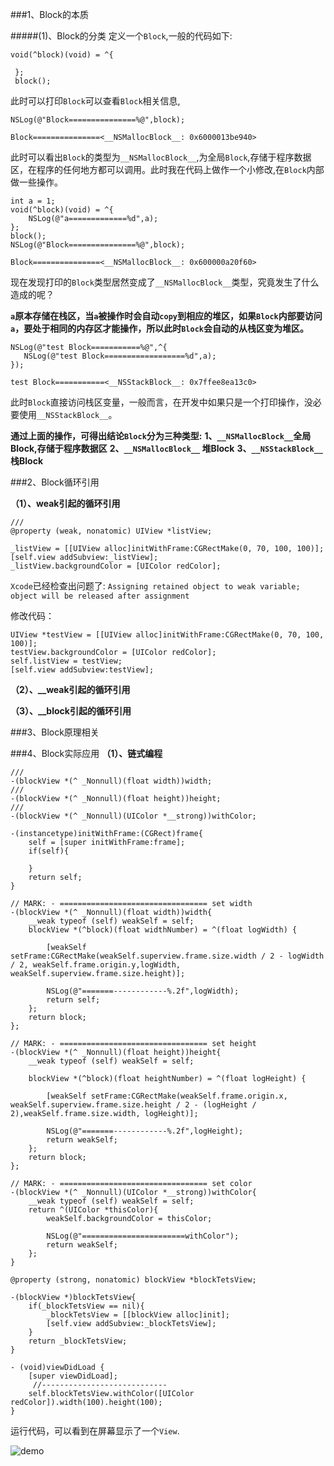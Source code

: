 ###1、Block的本质

#####(1)、Block的分类
 定义一个`Block`,一般的代码如下:
 
 ```
 void(^block)(void) = ^{
     
  };
  block();
 ```
 此时可以打印`Block`可以查看`Block`相关信息,
 
 ```
 NSLog(@"Block===============%@",block);
 ```
 
 
 ```
 Block===============<__NSMallocBlock__: 0x6000013be940>
 ```
此时可以看出`Block`的类型为`__NSMallocBlock__`,为全局`Block`,存储于程序数据区，在程序的任何地方都可以调用。此时我在代码上做作一个小修改,在`Block`内部做一些操作。

```
int a = 1;
void(^block)(void) = ^{
    NSLog(@"a=============%d",a);
};
block();
NSLog(@"Block===============%@",block);
``` 
```
Block===============<__NSMallocBlock__: 0x600000a20f60>
```
现在发现打印的`Block`类型居然变成了`__NSMallocBlock__`类型，究竟发生了什么造成的呢？

**`a`原本存储在栈区，当`a`被操作时会自动`copy`到相应的堆区，如果`Block`内部要访问`a`，要处于相同的内存区才能操作，所以此时`Block`会自动的从栈区变为堆区。**

```
NSLog(@"test Block===========%@",^{
   NSLog(@"test Block==================%d",a);
});
 
test Block===========<__NSStackBlock__: 0x7ffee8ea13c0>
```
此时`Block`直接访问栈区变量，一般而言，在开发中如果只是一个打印操作，没必要使用`__NSStackBlock__`。


**通过上面的操作，可得出结论`Block`分为三种类型:**
**1、`__NSMallocBlock__`全局Block,存储于程序数据区**
**2、`__NSMallocBlock__` 堆Block**
**3、`__NSStackBlock__` 栈Block**


###2、Block循环引用

**（1）、weak引起的循环引用**

```
///
@property (weak, nonatomic) UIView *listView;
```
```
_listView = [[UIView alloc]initWithFrame:CGRectMake(0, 70, 100, 100)];
[self.view addSubview:_listView];
_listView.backgroundColor = [UIColor redColor];
```
`Xcode`已经检查出问题了:
```Assigning retained object to weak variable; object will be released after assignment```

修改代码：

```
UIView *testView = [[UIView alloc]initWithFrame:CGRectMake(0, 70, 100, 100)];
testView.backgroundColor = [UIColor redColor];
self.listView = testView;
[self.view addSubview:testView];
```


**（2）、__weak引起的循环引用**

**（3）、__block引起的循环引用**
    
###3、Block原理相关

###4、Block实际应用
**（1）、链式编程**


```
///
-(blockView *(^ _Nonnull)(float width))width;
///
-(blockView *(^ _Nonnull)(float height))height;
///
-(blockView *(^ _Nonnull)(UIColor *__strong))withColor;

-(instancetype)initWithFrame:(CGRect)frame{
    self = [super initWithFrame:frame];
    if(self){
        
    }
    return self;
}

// MARK: - ================================= set width
-(blockView *(^ _Nonnull)(float width))width{
    __weak typeof (self) weakSelf = self;
    blockView *(^block)(float widthNumber) = ^(float logWidth) {
        
        [weakSelf setFrame:CGRectMake(weakSelf.superview.frame.size.width / 2 - logWidth / 2, weakSelf.frame.origin.y,logWidth, weakSelf.superview.frame.size.height)];
        
        NSLog(@"=======------------%.2f",logWidth);
        return self;
    };
    return block;
};

// MARK: - ================================= set height
-(blockView *(^ _Nonnull)(float height))height{
    __weak typeof (self) weakSelf = self;
    
    blockView *(^block)(float heightNumber) = ^(float logHeight) {
        
        [weakSelf setFrame:CGRectMake(weakSelf.frame.origin.x, weakSelf.superview.frame.size.height / 2 - (logHeight / 2),weakSelf.frame.size.width, logHeight)];
        
        NSLog(@"=======------------%.2f",logHeight);
        return weakSelf;
    };
    return block;
};

// MARK: - ================================= set color
-(blockView *(^ _Nonnull)(UIColor *__strong))withColor{
    __weak typeof (self) weakSelf = self;
    return ^(UIColor *thisColor){
        weakSelf.backgroundColor = thisColor;
        
        NSLog(@"=======================withColor");
        return weakSelf;
    };
}
```

```
@property (strong, nonatomic) blockView *blockTetsView;

```

```
-(blockView *)blockTetsView{
    if(_blockTetsView == nil){
        _blockTetsView = [[blockView alloc]init];
        [self.view addSubview:_blockTetsView];
    }
    return _blockTetsView;
}

- (void)viewDidLoad {
    [super viewDidLoad];
     //----------------------------
    self.blockTetsView.withColor([UIColor redColor]).width(100).height(100);
}
```



运行代码，可以看到在屏幕显示了一个`View`.

![demo](https://github.com/dengfeng520/BlockDemo-OC/blob/master/BlockDemo1.png?raw=true)